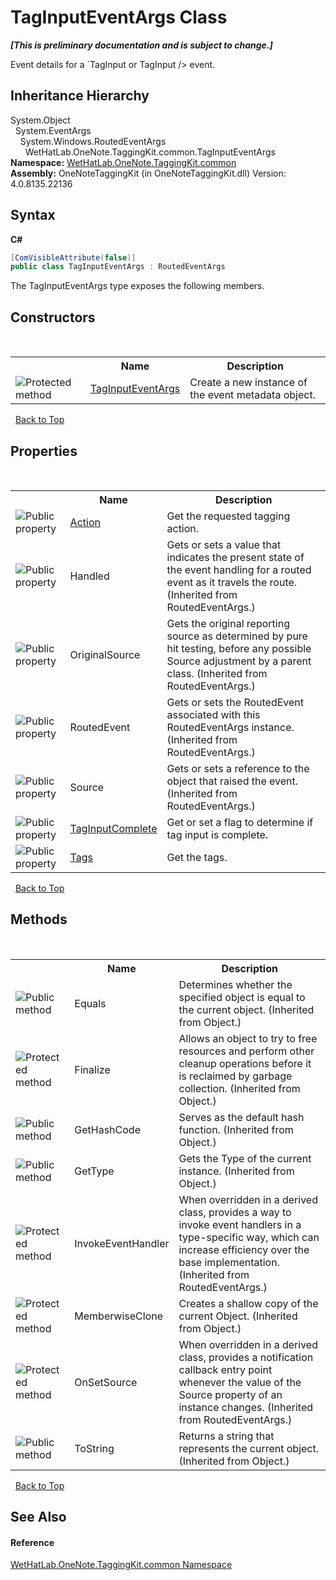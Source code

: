 # TagInputEventArgs Class
 _**\[This is preliminary documentation and is subject to change.\]**_

Event details for a `TagInput or TagInput /> event.


## Inheritance Hierarchy
System.Object<br />&nbsp;&nbsp;System.EventArgs<br />&nbsp;&nbsp;&nbsp;&nbsp;System.Windows.RoutedEventArgs<br />&nbsp;&nbsp;&nbsp;&nbsp;&nbsp;&nbsp;WetHatLab.OneNote.TaggingKit.common.TagInputEventArgs<br />
**Namespace:**&nbsp;<a href="bcdbab9c-63d1-48a4-6937-af53fb8d9a55.md">WetHatLab.OneNote.TaggingKit.common</a><br />**Assembly:**&nbsp;OneNoteTaggingKit (in OneNoteTaggingKit.dll) Version: 4.0.8135.22136

## Syntax

**C#**<br />
``` C#
[ComVisibleAttribute(false)]
public class TagInputEventArgs : RoutedEventArgs
```

The TagInputEventArgs type exposes the following members.


## Constructors
&nbsp;<table><tr><th></th><th>Name</th><th>Description</th></tr><tr><td>![Protected method](media/protmethod.gif "Protected method")</td><td><a href="e6800fca-5c47-ce39-abd5-9565bb5f1061.md">TagInputEventArgs</a></td><td>
Create a new instance of the event metadata object.</td></tr></table>&nbsp;
<a href="#taginputeventargs-class">Back to Top</a>

## Properties
&nbsp;<table><tr><th></th><th>Name</th><th>Description</th></tr><tr><td>![Public property](media/pubproperty.gif "Public property")</td><td><a href="e66167f1-0465-a6f2-42cc-2785d1a3658b.md">Action</a></td><td>
Get the requested tagging action.</td></tr><tr><td>![Public property](media/pubproperty.gif "Public property")</td><td>Handled</td><td>
Gets or sets a value that indicates the present state of the event handling for a routed event as it travels the route.
 (Inherited from RoutedEventArgs.)</td></tr><tr><td>![Public property](media/pubproperty.gif "Public property")</td><td>OriginalSource</td><td>
Gets the original reporting source as determined by pure hit testing, before any possible Source adjustment by a parent class.
 (Inherited from RoutedEventArgs.)</td></tr><tr><td>![Public property](media/pubproperty.gif "Public property")</td><td>RoutedEvent</td><td>
Gets or sets the RoutedEvent associated with this RoutedEventArgs instance.
 (Inherited from RoutedEventArgs.)</td></tr><tr><td>![Public property](media/pubproperty.gif "Public property")</td><td>Source</td><td>
Gets or sets a reference to the object that raised the event.
 (Inherited from RoutedEventArgs.)</td></tr><tr><td>![Public property](media/pubproperty.gif "Public property")</td><td><a href="566c8732-cc8b-3712-c361-14e5f8f93630.md">TagInputComplete</a></td><td>
Get or set a flag to determine if tag input is complete.</td></tr><tr><td>![Public property](media/pubproperty.gif "Public property")</td><td><a href="35f0d0e0-e838-487b-0b2a-d93f9ecf83d7.md">Tags</a></td><td>
Get the tags.</td></tr></table>&nbsp;
<a href="#taginputeventargs-class">Back to Top</a>

## Methods
&nbsp;<table><tr><th></th><th>Name</th><th>Description</th></tr><tr><td>![Public method](media/pubmethod.gif "Public method")</td><td>Equals</td><td>
Determines whether the specified object is equal to the current object.
 (Inherited from Object.)</td></tr><tr><td>![Protected method](media/protmethod.gif "Protected method")</td><td>Finalize</td><td>
Allows an object to try to free resources and perform other cleanup operations before it is reclaimed by garbage collection.
 (Inherited from Object.)</td></tr><tr><td>![Public method](media/pubmethod.gif "Public method")</td><td>GetHashCode</td><td>
Serves as the default hash function.
 (Inherited from Object.)</td></tr><tr><td>![Public method](media/pubmethod.gif "Public method")</td><td>GetType</td><td>
Gets the Type of the current instance.
 (Inherited from Object.)</td></tr><tr><td>![Protected method](media/protmethod.gif "Protected method")</td><td>InvokeEventHandler</td><td>
When overridden in a derived class, provides a way to invoke event handlers in a type-specific way, which can increase efficiency over the base implementation.
 (Inherited from RoutedEventArgs.)</td></tr><tr><td>![Protected method](media/protmethod.gif "Protected method")</td><td>MemberwiseClone</td><td>
Creates a shallow copy of the current Object.
 (Inherited from Object.)</td></tr><tr><td>![Protected method](media/protmethod.gif "Protected method")</td><td>OnSetSource</td><td>
When overridden in a derived class, provides a notification callback entry point whenever the value of the Source property of an instance changes.
 (Inherited from RoutedEventArgs.)</td></tr><tr><td>![Public method](media/pubmethod.gif "Public method")</td><td>ToString</td><td>
Returns a string that represents the current object.
 (Inherited from Object.)</td></tr></table>&nbsp;
<a href="#taginputeventargs-class">Back to Top</a>

## See Also


#### Reference
<a href="bcdbab9c-63d1-48a4-6937-af53fb8d9a55.md">WetHatLab.OneNote.TaggingKit.common Namespace</a><br />